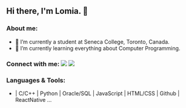 ## Hi there, I'm Lomia. 👋

### About me:
- 👀 I’m currently a student at Seneca College, Toronto, Canada.
- 🌱 I’m currently learning everything about Computer Programming.  

### Connect with me: <a href="mailto:lomia5w@gmail.com"><img src="https://img.shields.io/badge/-Gmail-grey?style=flat&logo=Gmail&logoColor=red"/></a> <a href="https://www.linkedin.com/in/lomiawu"><img src="https://img.shields.io/badge/-Lomia%20Wu%20-0077B5?style=flat&logo=Linkedin&logoColor=white"/></a>

### Languages & Tools:
- | C/C++ | Python | Oracle/SQL | JavaScript | HTML/CSS | Github | ReactNative ...


<!---
LomiaW/LomiaW is a ✨ special ✨ repository because its `README.md` (this file) appears on your GitHub profile.
You can click the Preview link to take a look at your changes.
--->
